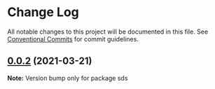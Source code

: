# Change Log

All notable changes to this project will be documented in this file.
See [Conventional Commits](https://conventionalcommits.org) for commit guidelines.

## [0.0.2](https://github.com/dimpu/lerna-example/compare/v0.0.1...v0.0.2) (2021-03-21)

**Note:** Version bump only for package sds
